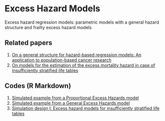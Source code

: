 # Excess Hazard Models
Excess hazard regression models: parametric models with a general hazard structure and frailty excess hazard models

## Related papers
1. [On a general structure for hazard-based regression models: An application to population-based cancer research](https://doi.org/10.1177%2F0962280218782293)
2. [On models for the estimation of the excess mortality hazard in case of insufficiently stratified life tables
](https://doi.org/10.1093/biostatistics/kxz017) 

## Codes (R Markdown)
1. [Simulated example from a Proportional Excess Hazards model](https://rpubs.com/FJRubio/GHPH)
2. [Simulated example from a General Excess Hazards model](https://rpubs.com/FJRubio/GHGH)
3. [Simulation design I: Excess hazard models for insufficiently stratified life tables](https://rpubs.com/FJRubio/FGH)
